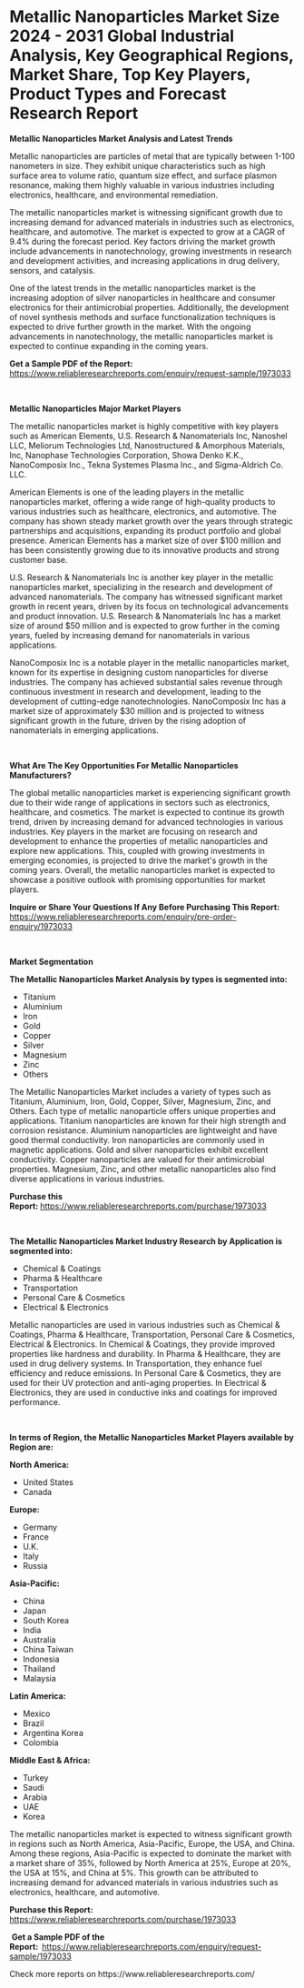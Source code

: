 <p><h1>Metallic Nanoparticles Market Size 2024 - 2031 Global Industrial Analysis, Key Geographical Regions, Market Share, Top Key Players, Product Types and Forecast Research Report</h1></p><p><strong>Metallic Nanoparticles Market Analysis and Latest Trends</strong></p>
<p><p>Metallic nanoparticles are particles of metal that are typically between 1-100 nanometers in size. They exhibit unique characteristics such as high surface area to volume ratio, quantum size effect, and surface plasmon resonance, making them highly valuable in various industries including electronics, healthcare, and environmental remediation.</p><p>The metallic nanoparticles market is witnessing significant growth due to increasing demand for advanced materials in industries such as electronics, healthcare, and automotive. The market is expected to grow at a CAGR of 9.4% during the forecast period. Key factors driving the market growth include advancements in nanotechnology, growing investments in research and development activities, and increasing applications in drug delivery, sensors, and catalysis.</p><p>One of the latest trends in the metallic nanoparticles market is the increasing adoption of silver nanoparticles in healthcare and consumer electronics for their antimicrobial properties. Additionally, the development of novel synthesis methods and surface functionalization techniques is expected to drive further growth in the market. With the ongoing advancements in nanotechnology, the metallic nanoparticles market is expected to continue expanding in the coming years.</p></p>
<p><strong>Get a Sample PDF of the Report:&nbsp;</strong> <a href="https://www.reliableresearchreports.com/enquiry/request-sample/1973033">https://www.reliableresearchreports.com/enquiry/request-sample/1973033</a></p>
<p>&nbsp;</p>
<p><strong>Metallic Nanoparticles Major Market Players</strong></p>
<p><p>The metallic nanoparticles market is highly competitive with key players such as American Elements, U.S. Research & Nanomaterials Inc, Nanoshel LLC, Meliorum Technologies Ltd, Nanostructured & Amorphous Materials, Inc, Nanophase Technologies Corporation, Showa Denko K.K., NanoComposix Inc., Tekna Systemes Plasma Inc., and Sigma-Aldrich Co. LLC.</p><p>American Elements is one of the leading players in the metallic nanoparticles market, offering a wide range of high-quality products to various industries such as healthcare, electronics, and automotive. The company has shown steady market growth over the years through strategic partnerships and acquisitions, expanding its product portfolio and global presence. American Elements has a market size of over $100 million and has been consistently growing due to its innovative products and strong customer base.</p><p>U.S. Research & Nanomaterials Inc is another key player in the metallic nanoparticles market, specializing in the research and development of advanced nanomaterials. The company has witnessed significant market growth in recent years, driven by its focus on technological advancements and product innovation. U.S. Research & Nanomaterials Inc has a market size of around $50 million and is expected to grow further in the coming years, fueled by increasing demand for nanomaterials in various applications.</p><p>NanoComposix Inc is a notable player in the metallic nanoparticles market, known for its expertise in designing custom nanoparticles for diverse industries. The company has achieved substantial sales revenue through continuous investment in research and development, leading to the development of cutting-edge nanotechnologies. NanoComposix Inc has a market size of approximately $30 million and is projected to witness significant growth in the future, driven by the rising adoption of nanomaterials in emerging applications.</p></p>
<p>&nbsp;</p>
<p><strong>What Are The Key Opportunities For Metallic Nanoparticles Manufacturers?</strong></p>
<p><p>The global metallic nanoparticles market is experiencing significant growth due to their wide range of applications in sectors such as electronics, healthcare, and cosmetics. The market is expected to continue its growth trend, driven by increasing demand for advanced technologies in various industries. Key players in the market are focusing on research and development to enhance the properties of metallic nanoparticles and explore new applications. This, coupled with growing investments in emerging economies, is projected to drive the market's growth in the coming years. Overall, the metallic nanoparticles market is expected to showcase a positive outlook with promising opportunities for market players.</p></p>
<p><strong>Inquire or Share Your Questions If Any Before Purchasing This Report:</strong> <a href="https://www.reliableresearchreports.com/enquiry/pre-order-enquiry/1973033">https://www.reliableresearchreports.com/enquiry/pre-order-enquiry/1973033</a></p>
<p>&nbsp;</p>
<p><strong>Market Segmentation</strong></p>
<p><strong>The Metallic Nanoparticles Market Analysis by types is segmented into:</strong></p>
<p><ul><li>Titanium</li><li>Aluminium</li><li>Iron</li><li>Gold</li><li>Copper</li><li>Silver</li><li>Magnesium</li><li>Zinc</li><li>Others</li></ul></p>
<p><p>The Metallic Nanoparticles Market includes a variety of types such as Titanium, Aluminium, Iron, Gold, Copper, Silver, Magnesium, Zinc, and Others. Each type of metallic nanoparticle offers unique properties and applications. Titanium nanoparticles are known for their high strength and corrosion resistance. Aluminium nanoparticles are lightweight and have good thermal conductivity. Iron nanoparticles are commonly used in magnetic applications. Gold and silver nanoparticles exhibit excellent conductivity. Copper nanoparticles are valued for their antimicrobial properties. Magnesium, Zinc, and other metallic nanoparticles also find diverse applications in various industries.</p></p>
<p><strong>Purchase this Report:&nbsp;</strong><a href="https://www.reliableresearchreports.com/purchase/1973033">https://www.reliableresearchreports.com/purchase/1973033</a></p>
<p>&nbsp;</p>
<p><strong>The Metallic Nanoparticles Market Industry Research by Application is segmented into:</strong></p>
<p><ul><li>Chemical & Coatings</li><li>Pharma & Healthcare</li><li>Transportation</li><li>Personal Care & Cosmetics</li><li>Electrical & Electronics</li></ul></p>
<p><p>Metallic nanoparticles are used in various industries such as Chemical & Coatings, Pharma & Healthcare, Transportation, Personal Care & Cosmetics, Electrical & Electronics. In Chemical & Coatings, they provide improved properties like hardness and durability. In Pharma & Healthcare, they are used in drug delivery systems. In Transportation, they enhance fuel efficiency and reduce emissions. In Personal Care & Cosmetics, they are used for their UV protection and anti-aging properties. In Electrical & Electronics, they are used in conductive inks and coatings for improved performance.</p></p>
<p>&nbsp;</p>
<p><strong>In terms of Region, the Metallic Nanoparticles Market Players available by Region are:</strong></p>
<p>
    <p> <strong> North America: </strong>
        <ul>
            <li>United States</li>
            <li>Canada</li>
        </ul>
        </p> 
    <p> <strong> Europe: </strong>
        <ul>
            <li>Germany</li>
            <li>France</li>
            <li>U.K.</li>
            <li>Italy</li>
            <li>Russia</li>
        </ul>
        </p> 
    <p> <strong> Asia-Pacific: </strong>
        <ul>
            <li>China</li>
            <li>Japan</li>
            <li>South Korea</li>
            <li>India</li>
            <li>Australia</li>
            <li>China Taiwan</li>
            <li>Indonesia</li>
            <li>Thailand</li>
            <li>Malaysia</li>
        </ul>
        </p> 
    <p> <strong> Latin America: </strong>
        <ul>
            <li>Mexico</li>
            <li>Brazil</li>
            <li>Argentina Korea</li>
            <li>Colombia</li>
        </ul>
        </p> 
    <p> <strong> Middle East & Africa: </strong>
        <ul>
            <li>Turkey</li>
            <li>Saudi</li>
            <li>Arabia</li>
            <li>UAE</li>
            <li>Korea</li>
        </ul>
    </p>
    </p>
<p><p>The metallic nanoparticles market is expected to witness significant growth in regions such as North America, Asia-Pacific, Europe, the USA, and China. Among these regions, Asia-Pacific is expected to dominate the market with a market share of 35%, followed by North America at 25%, Europe at 20%, the USA at 15%, and China at 5%. This growth can be attributed to increasing demand for advanced materials in various industries such as electronics, healthcare, and automotive.</p></p>
<p><strong>Purchase this Report: </strong><a href="https://www.reliableresearchreports.com/purchase/1973033">https://www.reliableresearchreports.com/purchase/1973033</a></p>
<p>&nbsp;<strong>Get a Sample PDF of the Report:&nbsp;&nbsp;</strong><a href="https://www.reliableresearchreports.com/enquiry/request-sample/1973033">https://www.reliableresearchreports.com/enquiry/request-sample/1973033</a></p>
<p><strong></strong></p>
<p>Check more reports on https://www.reliableresearchreports.com/</p>